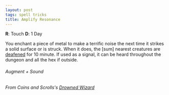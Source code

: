 ```yaml
---
layout: post
tags: spell tricks
title: Amplify Resonance
---
```

**R**: Touch  **D**: 1 Day

You enchant a piece of metal to make a terrific noise the next time it strikes a solid surface or is struck. When it does, the [sum] nearest creatures are [deafened](/2020/11/10/extra-rules/#conditions) for 10 minute. If used as a signal, it can be heard throughout the dungeon and all the hex if outside.
 
###### Augment + Sound
###### From Coins and Scrolls's [Drowned Wizard](https://coinsandscrolls.blogspot.com/2017/06/osr-drowned-wizards.html)
